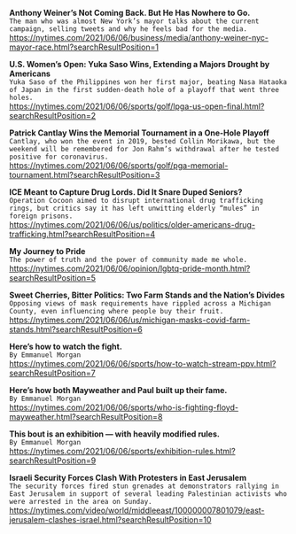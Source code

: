 **Anthony Weiner’s Not Coming Back. But He Has Nowhere to Go.**\
`The man who was almost New York’s mayor talks about the current campaign, selling tweets and why he feels bad for the media.`\
https://nytimes.com/2021/06/06/business/media/anthony-weiner-nyc-mayor-race.html?searchResultPosition=1

**U.S. Women’s Open: Yuka Saso Wins, Extending a Majors Drought by Americans**\
`Yuka Saso of the Philippines won her first major, beating Nasa Hataoka of Japan in the first sudden-death hole of a playoff that went three holes.`\
https://nytimes.com/2021/06/06/sports/golf/lpga-us-open-final.html?searchResultPosition=2

**Patrick Cantlay Wins the Memorial Tournament in a One-Hole Playoff**\
`Cantlay, who won the event in 2019, bested Collin Morikawa, but the weekend will be remembered for Jon Rahm’s withdrawal after he tested positive for coronavirus.`\
https://nytimes.com/2021/06/06/sports/golf/pga-memorial-tournament.html?searchResultPosition=3

**ICE Meant to Capture Drug Lords. Did It Snare Duped Seniors?**\
`Operation Cocoon aimed to disrupt international drug trafficking rings, but critics say it has left unwitting elderly “mules” in foreign prisons.`\
https://nytimes.com/2021/06/06/us/politics/older-americans-drug-trafficking.html?searchResultPosition=4

**My Journey to Pride**\
`The power of truth and the power of community made me whole.`\
https://nytimes.com/2021/06/06/opinion/lgbtq-pride-month.html?searchResultPosition=5

**Sweet Cherries, Bitter Politics: Two Farm Stands and the Nation’s Divides**\
`Opposing views of mask requirements have rippled across a Michigan County, even influencing where people buy their fruit.`\
https://nytimes.com/2021/06/06/us/michigan-masks-covid-farm-stands.html?searchResultPosition=6

**Here’s how to watch the fight.**\
`By Emmanuel Morgan`\
https://nytimes.com/2021/06/06/sports/how-to-watch-stream-ppv.html?searchResultPosition=7

**Here’s how both Mayweather and Paul built up their fame.**\
`By Emmanuel Morgan`\
https://nytimes.com/2021/06/06/sports/who-is-fighting-floyd-mayweather.html?searchResultPosition=8

**This bout is an exhibition — with heavily modified rules.**\
`By Emmanuel Morgan`\
https://nytimes.com/2021/06/06/sports/exhibition-rules.html?searchResultPosition=9

**Israeli Security Forces Clash With Protesters in East Jerusalem**\
`The security forces fired stun grenades at demonstrators rallying in East Jerusalem in support of several leading Palestinian activists who were arrested in the area on Sunday.`\
https://nytimes.com/video/world/middleeast/100000007801079/east-jerusalem-clashes-israel.html?searchResultPosition=10

